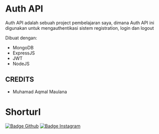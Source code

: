 # Auth API

Auth API adalah sebuah project pembelajaran saya, dimana Auth API ini digunakan
untuk mengauthentikasi sistem registration, login dan logout

Dibuat dengan:

-   MongoDB
-   ExpressJS
-   JWT
-   NodeJS

## CREDITS

-   Muhamad Aqmal Maulana

# Shorturl

[![Badge Github](https://img.shields.io/badge/-Muhamad%20Aqmal%20Maulana-grey?style=flat&logo=github&logoColor=white&link=https://github.com/muhamadAqmal13)](https://github.com/muhamadAqmal13)
[![Badge Instagram](https://img.shields.io/badge/-Muhamad%20Aqmal%20Maulana-cd486b?style=flat&logo=instagram&logoColor=white&link=https://www.instagram.com/malmalaq_/)](https://www.instagram.com/malmalaq_/)
